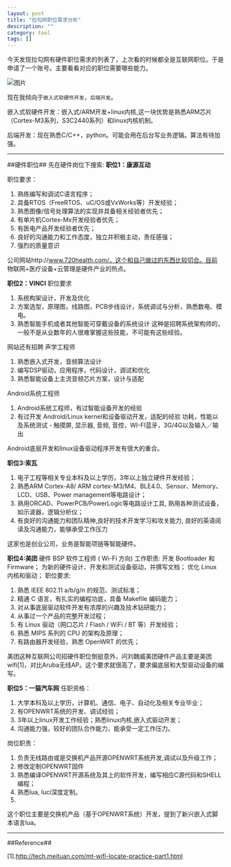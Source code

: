 ```yaml
---
layout: post
title: "拉勾网职位需求分析"
description: ""
category: tool
tags: []
---
```


今天发现拉勾网有硬件职位需求的列表了，上次看的时候都全是互联网职位。于是申请了一个账号。主要看看对应的职位需要哪些能力。

![图片](/assets/images/Job.png)

现在我倾向于`嵌入式软硬件开发`，`后端开发`。

嵌入式软硬件开发：嵌入式/ARM开发+linux内核,这一块优势是熟悉ARM芯片（Cortex-M3系列，S3C2440系列）和linux内核机制。

后端开发：现在熟悉C/C++，python。可能会用在后台写业务逻辑。算法有待加强。

-------------------------------------------------------
##硬件职位##
先在硬件岗位下搜索:
**职位1：康源互动**

职位要求： 
1. 熟练编写和调试C语言程序；
2. 具备RTOS（FreeRTOS、uC/OS或VxWorks等）开发经验；
3. 熟悉图像/信号处理算法的实现并具备相关经验者优先；
4. 有单片机Cortex-Mx开发经验者优先；
5. 有医电产品开发经验者优先；
6. 良好的沟通能力和工作态度，独立并积极主动，责任感强；
7. 强烈的质量意识

公司网站http://www.720health.com/，这个和自己做过的东西比较切合。目前 物联网+医疗设备+云管理是硬件产业的热点。

**职位2：VINCI**
职位要求
1. 系统构架设计，开发及优化
2. 方案选型，原理图，线路图，PCB步线设计，系统调试与分析，熟悉数电、模电。
3. 熟悉智能手机或者其他智能可穿戴设备的系统设计
这种是招聘系统架构师的，一般不是从业数年的人很难掌握这些技能，不可能有这些经验。

网站还有招聘 声学工程师

1. 熟悉嵌入式开发，音频算法设计
2. 编写DSP驱动，应用程序，代码设计，调试和优化
3. 熟悉智能设备上主流音频芯片方案，设计与适配 

Android系统工程师
1. Android系统工程师，有过智能设备开发的经验
2. 有过开发 Android/Linux kernel和设备驱动开发，适配的经验
功耗，性能以及系统测试 - 触摸屏, 显示器, 音频, 音控，WI-FI蓝牙，3G/4G以及输入／输出

Android底层开发和linux设备驱动程序开发有很大的重合。

**职位3:索瓦**
1. 电子工程等相关专业本科及以上学历，3年以上独立硬件开发经验；
2. 熟悉ARM Cortex-A8/ ARM cortex-M3/M4、BLE4.0、Sensor、Memory、LCD、USB、Power management等电路设计；
3. 熟用ORCAD、PowerPCB/PowerLogic等电路设计工具, 熟用各种测试设备，如示波器，逻辑分析仪；
4. 有良好的沟通能力和团队精神,良好的技术开发学习和攻关能力, 良好的英语阅读及沟通能力，能够承受工作压力 

这家也是创业公司，业务是智能项链等智能硬件。

**职位4:美团**
硬件 BSP 软件工程师 ( Wi-Fi 方向)
工作职责:
开发 Bootloader 和 Firmware；
为新的硬件设计、开发和测试设备驱动，并撰写文档；
优化 Linux 内核和驱动；
职位要求:
1. 熟悉 IEEE 802.11 a/b/g/n 的规范、测试标准；
2. 精通 C 语言，有扎实的编程功底，具备 Makefile 编码能力；
3. 对从事底层驱动软件开发有浓厚的兴趣及技术钻研能力；
4. 从事过一个产品的完整开发过程；
4. 有 Linux 驱动（网口芯片 / Flash / WiFi / BT 等）开发经验；
5. 熟悉 MIPS 系列的 CPU 的架构及原理；
6. 有路由器开发经验，熟悉 OpenWRT 的优先；

美团这种互联网公司招硬件职位倒挺意外，问刘魏威美团硬件产品主要是美团wifi[1]，对比Aruba无线AP。这个要求就很高了，要求偏底层和大型驱动设备的编写。

**职位5：一猫汽车网**
 任职资格：
1. 大学本科及以上学历，计算机、通信、电子、自动化及相关专业毕业；
2. 有OPENWRT系统的开发、调试经验；
3. 3年以上linux开发工作经验；熟悉linux内核,嵌入式驱动开发；
4. 沟通能力强，较好的团队合作能力，能承受一定工作压力。

岗位职责：
1. 负责无线路由或是交换机产品开源OPENWRT系统开发,调试以及升级工作；
2. 修改定制OPENWRT固件
3. 熟悉编译OPENWRT开源系统及其上的软件开发，编写相应C源代码和SHELL编程；
4. 熟悉lua, luci深度定制。
5. 
这个职位主要是交换机产品（基于OPENWRT系统）开发，提到了新兴嵌入式脚本语言lua。

--------------------------------------------------------------------
##Reference##

[1].http://tech.meituan.com/mt-wifi-locate-practice-part1.html
